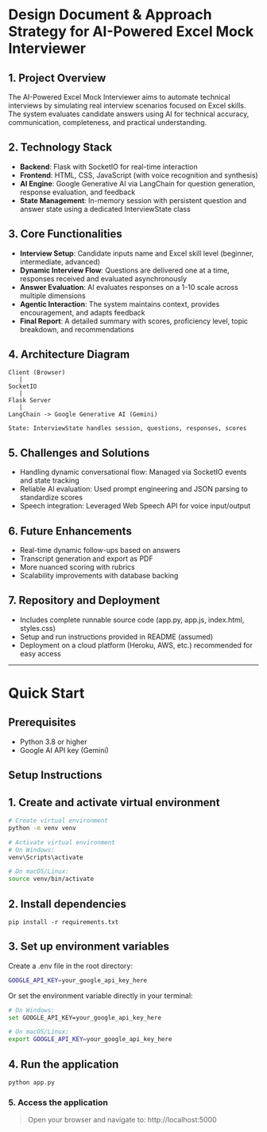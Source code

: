
# Design Document & Approach Strategy for AI-Powered Excel Mock Interviewer

## 1. Project Overview
The AI-Powered Excel Mock Interviewer aims to automate technical interviews by simulating real interview scenarios focused on Excel skills. The system evaluates candidate answers using AI for technical accuracy, communication, completeness, and practical understanding.

## 2. Technology Stack
- **Backend**: Flask with SocketIO for real-time interaction
- **Frontend**: HTML, CSS, JavaScript (with voice recognition and synthesis)
- **AI Engine**: Google Generative AI via LangChain for question generation, response evaluation, and feedback
- **State Management**: In-memory session with persistent question and answer state using a dedicated InterviewState class

## 3. Core Functionalities
- **Interview Setup**: Candidate inputs name and Excel skill level (beginner, intermediate, advanced)
- **Dynamic Interview Flow**: Questions are delivered one at a time, responses received and evaluated asynchronously
- **Answer Evaluation**: AI evaluates responses on a 1-10 scale across multiple dimensions
- **Agentic Interaction**: The system maintains context, provides encouragement, and adapts feedback
- **Final Report**: A detailed summary with scores, proficiency level, topic breakdown, and recommendations

## 4. Architecture Diagram
```plaintext
Client (Browser)
   |
SocketIO
   |
Flask Server
   |
LangChain -> Google Generative AI (Gemini)

State: InterviewState handles session, questions, responses, scores
```

## 5. Challenges and Solutions
- Handling dynamic conversational flow: Managed via SocketIO events and state tracking
- Reliable AI evaluation: Used prompt engineering and JSON parsing to standardize scores
- Speech integration: Leveraged Web Speech API for voice input/output

## 6. Future Enhancements
- Real-time dynamic follow-ups based on answers
- Transcript generation and export as PDF
- More nuanced scoring with rubrics
- Scalability improvements with database backing

## 7. Repository and Deployment
- Includes complete runnable source code (app.py, app.js, index.html, styles.css)
- Setup and run instructions provided in README (assumed)
- Deployment on a cloud platform (Heroku, AWS, etc.) recommended for easy access

<!-- ## 8. Sample Interview Transcripts
Also included sample transcripts showcasing the system's evaluation and feedback abilities. -->
 
-----

# Quick Start

## Prerequisites
- Python 3.8 or higher
- Google AI API key (Gemini)

## Setup Instructions

## 1. Create and activate virtual environment

```bash
# Create virtual environment
python -m venv venv

# Activate virtual environment
# On Windows:
venv\Scripts\activate

# On macOS/Linux:
source venv/bin/activate
```

## 2. Install dependencies
```pip install -r requirements.txt ```


## 3. Set up environment variables

Create a .env file in the root directory:

```bash
GOOGLE_API_KEY=your_google_api_key_here
```

Or set the environment variable directly in your terminal:

```bash
# On Windows:
set GOOGLE_API_KEY=your_google_api_key_here

# On macOS/Linux:
export GOOGLE_API_KEY=your_google_api_key_here
```

## 4. Run the application
```python app.py```

### 5. Access the application

> Open your browser and navigate to: http://localhost:5000


